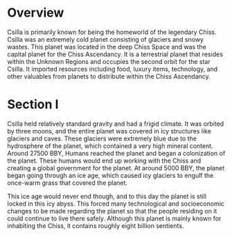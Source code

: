 # Overview

Csilla is primarily known for being the homeworld of the legendary Chiss.
Csilla was an extremely cold planet consisting of glaciers and snowy wastes.
This planet was located in the deep Chiss Space and was the capital planet for the Chiss Ascendancy.
It is a terrestrial planet that resides within the Unknown Regions and occupies the second orbit for the star Csilla.
It imported resources including food, luxury items, technology, and other valuables from planets to distribute within the Chiss Ascendancy.

# Section I

Csilla held relatively standard gravity and had a frigid climate.
It was orbited by three moons, and the entire planet was covered in icy structures like glaciers and caves.
These glaciers were extremely blue due to the hydrosphere of the planet, which contained a very high mineral content.
Around 27500 BBY, Humans reached the planet and began a colonization of the planet.
These humans would end up working with the Chiss and creating a global government for the planet.
At around 5000 BBY, the planet began going through an ice age, which caused icy glaciers to engulf the once-warm grass that covered the planet.

This ice age would never end though, and to this day the planet is still locked in this icy abyss.
This forced many technological and socioeconomic changes to be made regarding the planet so that the people residing on it could continue to live there safely.
Although this planet is mainly known for inhabiting the Chiss, it contains roughly eight billion sentients.
